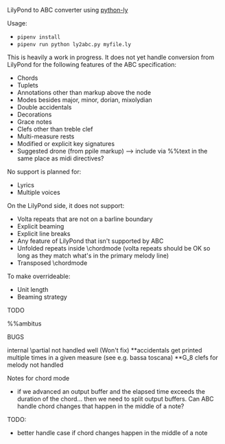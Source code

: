 LilyPond to ABC converter using [python-ly](https://pypi.python.org/pypi/python-ly)

Usage: 

* `pipenv install`
* `pipenv run python ly2abc.py myfile.ly`

This is heavily a work in progress. It does not yet handle conversion from
LilyPond for the following features of the ABC specification:

* Chords
* Tuplets
* Annotations other than markup above the node
* Modes besides major, minor, dorian, mixolydian
* Double accidentals
* Decorations
* Grace notes
* Clefs other than treble clef
* Multi-measure rests
* Modified or explicit key signatures
* Suggested drone (from ppile markup) --> include via %%text in the same place as midi directives?

No support is planned for:

* Lyrics
* Multiple voices

On the LilyPond side, it does not support:

* Volta repeats that are not on a barline boundary
* Explicit beaming
* Explicit line breaks
* Any feature of LilyPond that isn't supported by ABC
* Unfolded repeats inside \chordmode (volta repeats should be OK so long as they match what's in the primary melody line)
* Transposed \chordmode

To make overrideable:

* Unit length
* Beaming strategy


TODO

%%ambitus

BUGS

internal \partial not handled well (Won't fix)
**accidentals get printed multiple times in a given measure (see e.g. bassa toscana)
**G\_8 clefs for melody not handled

Notes for chord mode
- if we advanced an output buffer and the elapsed time exceeds the duration of the chord... then we need to split output buffers. Can ABC handle chord changes that happen in the middle of a note?

TODO:
- better handle case if chord changes happen in the middle of a note
